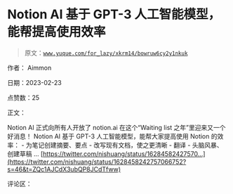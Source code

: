 # Notion AI 基于 GPT-3 人工智能模型，能帮提高使用效率

> 原文：[`www.yuque.com/for_lazy/xkrm14/bowruw6cy2y1nkuk`](https://www.yuque.com/for_lazy/xkrm14/bowruw6cy2y1nkuk)

作者： Aimmon

日期：2023-02-23

点赞数：25

正文：

Notion AI 正式向所有人开放了 notion.ai 在这个“Waiting list 之年”里迎来又一个好消息！ Notion AI 基于 GPT-3 人工智能模型，能帮大家提高使用 Notion 的效率： - 为笔记创建摘要、要点 - 改写现有文档，使之更清晰 - 翻译 - 头脑风暴、创建草稿 … [https://twitter.com/nishuang/status/16284582427570...](https://twitter.com/nishuang/status/1628458242757066752?s=46&t=ZQc1AJCdX3ubQP8JCdTfww)

评论区：

